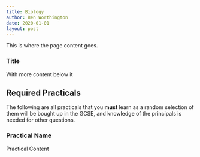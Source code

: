 ```yaml
---
title: Biology
author: Ben Worthington
date: 2020-01-01
layout: post
---
```


This is where the page content goes.

### Title

With more content below it

## Required Practicals

The following are all practicals that you **must** learn as a random selection of them will be bought up in the GCSE, and knowledge of the principals is needed for other questions.

### Practical Name

Practical Content
